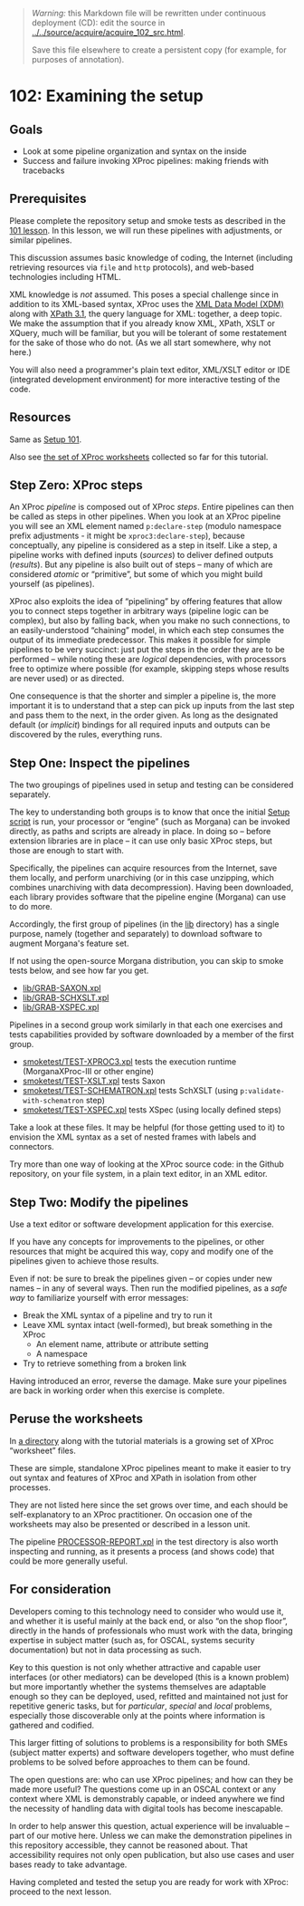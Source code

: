 

> *Warning:* this Markdown file will be rewritten under continuous deployment (CD): edit the source in [../../source/acquire/acquire_102_src.html](../../source/acquire/acquire_102_src.html).
> 
> Save this file elsewhere to create a persistent copy (for example, for purposes of annotation).

# 102: Examining the setup

## Goals

* Look at some pipeline organization and syntax on the inside
* Success and failure invoking XProc pipelines: making friends with tracebacks

## Prerequisites

Please complete the repository setup and smoke tests as described in the [101 lesson](acquire_101.md). In this lesson, we will run these pipelines with adjustments, or similar pipelines.

This discussion assumes basic knowledge of coding, the Internet (including retrieving resources via `file` and `http` protocols), and web-based technologies including HTML.

XML knowledge is *not* assumed. This poses a special challenge since in addition to its XML-based syntax, XProc uses the [XML Data Model (XDM)](https://www.w3.org/TR/xpath-datamodel/) along with [XPath 3.1](https://www.w3.org/TR/xpath-31/), the query language for XML: together, a deep topic. We make the assumption that if you already know XML, XPath, XSLT or XQuery, much will be familiar, but you will be tolerant of some restatement for the sake of those who do not. (As we all start somewhere, why not here.)

You will also need a programmer's plain text editor, XML/XSLT editor or IDE (integrated development environment) for more interactive testing of the code.

## Resources

Same as [Setup 101](acquire_101.md).

Also see [the set of XProc worksheets](../../worksheets/) collected so far for this tutorial.

## Step Zero: XProc steps

An XProc *pipeline* is composed out of XProc *steps*. Entire pipelines can then be called as steps in other pipelines. When you look at an XProc pipeline you will see an XML element named `p:declare-step` (modulo namespace prefix adjustments - it might be `xproc3:declare-step`), because conceptually, any pipeline is considered as a step in itself. Like a step, a pipeline works with defined inputs (*sources*) to deliver defined outputs (*results*). But any pipeline is also built out of steps – many of which are considered *atomic* or &ldquo;primitive&rdquo;, but some of which you might build yourself (as pipelines).

XProc also exploits the idea of &ldquo;pipelining&rdquo; by offering features that allow you to connect steps together in arbitrary ways (pipeline logic can be complex), but also by falling back, when you make no such connections, to an easily-understood &ldquo;chaining&rdquo; model, in which each step consumes the output of its immediate predecessor. This makes it possible for simple pipelines to be very succinct: just put the steps in the order they are to be performed – while noting these are *logical* dependencies, with processors free to optimize where possible (for example, skipping steps whose results are never used) or as directed.

One consequence is that the shorter and simpler a pipeline is, the more important it is to understand that a step can pick up inputs from the last step and pass them to the next, in the order given. As long as the designated default (or *implicit*) bindings for all required inputs and outputs can be discovered by the rules, everything runs.

## Step One: Inspect the pipelines

The two groupings of pipelines used in setup and testing can be considered separately.

The key to understanding both groups is to know that once the initial [Setup                script](../../../setup.sh) is run, your processor or &ldquo;engine&rdquo; (such as Morgana) can be invoked directly, as paths and scripts are already in place. In doing so – before extension libraries are in place – it can use only basic XProc steps, but those are enough to start with.

Specifically, the pipelines can acquire resources from the Internet, save them locally, and perform unarchiving (or in this case unzipping, which combines unarchiving with data decompression). Having been downloaded, each library provides software that the pipeline engine (Morgana) can use to do more.

Accordingly, the first group of pipelines (in the [lib](../../../lib/readme.md) directory) has a single purpose, namely (together and separately) to download software to augment Morgana's feature set.

If not using the open-source Morgana distribution, you can skip to smoke tests below, and see how far you get.

* [lib/GRAB-SAXON.xpl](../../../lib/GRAB-SAXON.xpl)
* [lib/GRAB-SCHXSLT.xpl](../../../lib/GRAB-SCHXSLT.xpl)
* [lib/GRAB-XSPEC.xpl](../../../lib/GRAB-XSPEC.xpl)

Pipelines in a second group work similarly in that each one exercises and tests capabilities provided by software downloaded by a member of the first group.

* [smoketest/TEST-XPROC3.xpl](../../../smoketest/TEST-XPROC3.xpl) tests the execution runtime (MorganaXProc-III or other engine)
* [smoketest/TEST-XSLT.xpl](../../../smoketest/TEST-XSLT.xpl) tests Saxon
* [smoketest/TEST-SCHEMATRON.xpl](../../../smoketest/TEST-SCHEMATRON.xpl) tests SchXSLT (using `p:validate-with-schematron` step)
* [smoketest/TEST-XSPEC.xpl](../../../smoketest/TEST-XSPEC.xpl) tests XSpec (using locally defined steps)

Take a look at these files. It may be helpful (for those getting used to it) to envision the XML syntax as a set of nested frames with labels and connectors.

Try more than one way of looking at the XProc source code: in the Github repository, on your file system, in a plain text editor, in an XML editor.

## Step Two: Modify the pipelines

Use a text editor or software development application for this exercise.

If you have any concepts for improvements to the pipelines, or other resources that might be acquired this way, copy and modify one of the pipelines given to achieve those results.

Even if not: be sure to break the pipelines given – or copies under new names – in any of several ways. Then run the modified pipelines, as a *safe way* to familiarize yourself with error messages:

* Break the XML syntax of a pipeline and try to run it
* Leave XML syntax intact (well-formed), but break something in the XProc 
  * An element name, attribute or attribute setting
  * A namespace
* Try to retrieve something from a broken link

Having introduced an error, reverse the damage. Make sure your pipelines are back in working order when this exercise is complete.

## Peruse the worksheets

In [a directory](../../worksheets/) along with the tutorial materials is a growing set of XProc &ldquo;worksheet&rdquo; files.

These are simple, standalone XProc pipelines meant to make it easier to try out syntax and features of XProc and XPath in isolation from other processes.

They are not listed here since the set grows over time, and each should be self-explanatory to an XProc practitioner. On occasion one of the worksheets may also be presented or described in a lesson unit.

The pipeline [PROCESSOR-REPORT.xpl](../../../testing/PROCESSOR-REPORT.xpl) in the test directory is also worth inspecting and running, as it presents a process (and shows code) that could be more generally useful.

## For consideration

Developers coming to this technology need to consider who would use it, and whether it is useful mainly at the back end, or also &ldquo;on the shop floor&rdquo;, directly in the hands of professionals who must work with the data, bringing expertise in subject matter (such as, for OSCAL, systems security documentation) but not in data processing as such.

Key to this question is not only whether attractive and capable user interfaces (or other mediators) can be developed (this is a known problem) but more importantly whether the systems themselves are adaptable enough so they can be deployed, used, refitted and maintained not just for repetitive generic tasks, but for *particular*, *special* and *local* problems, especially those discoverable only at the points where information is gathered and codified.

This larger fitting of solutions to problems is a responsibility for both SMEs (subject matter experts) and software developers together, who must define problems to be solved before approaches to them can be found.

The open questions are: who can use XProc pipelines; and how can they be made more useful? The questions come up in an OSCAL context or any context where XML is demonstrably capable, or indeed anywhere we find the necessity of handling data with digital tools has become inescapable.

In order to help answer this question, actual experience will be invaluable – part of our motive here. Unless we can make the demonstration pipelines in this repository accessible, they cannot be reasoned about. That accessibility requires not only open publication, but also use cases and user bases ready to take advantage.

Having completed and tested the setup you are ready for work with XProc: proceed to the next lesson.
